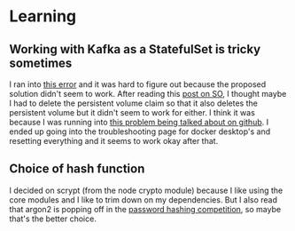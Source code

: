 # Learning

## Working with Kafka as a StatefulSet is tricky sometimes

I ran into [this error](https://www.orchome.com/10529) and it was hard to figure out because the proposed solution didn't seem to work. After reading this [post on SO](https://stackoverflow.com/questions/65687515/delete-kubernetes-persistent-volume-from-statefulset-after-scale-down), I thought maybe I had to delete the persistent volume claim so that it also deletes the persistent volume but it didn't seem to work for either. I think it was because I was running into [this problem being talked about on github](https://github.com/kubernetes/kubernetes/issues/69697). I ended up going into the troubleshooting page for docker desktop's and resetting everything and it seems to work okay after that. 

## Choice of hash function

I decided on scrypt (from the node crypto module) because I like using the core modules and I like to trim down on my dependencies. But I also read that argon2 is popping off in the [password hashing competition](https://en.wikipedia.org/wiki/Password_Hashing_Competition), so maybe that's the better choice.